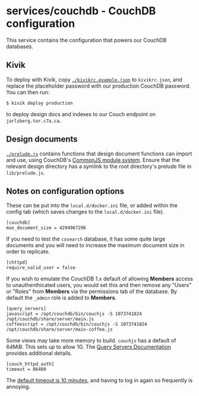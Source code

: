 # services/couchdb - CouchDB configuration

This service contains the configuration that powers our CouchDB databases.

## Kivik

To deploy with Kivik, copy [`./kivikrc.example.json`](kivikrc.example.json) to `kivikrc.json`, and replace the placeholder password with our production CouchDB password. You can then run:

    $ kivik deploy production

to deploy design docs and indexes to our Couch endpoint on `jarlsberg.tor.c7a.ca`.

## Design documents

[`./prelude.js`](prelude.js) contains functions that design document functions can import and use, using CouchDB's [CommonJS module system](https://docs.couchdb.org/en/3.1.1/query-server/javascript.html#commonjs-modules). Ensure that the relevant design directory has a symlink to the root directory's prelude file in `lib/prelude.js`.

## Notes on configuration options

These can be put into the `local.d/docker.ini` file, or added within the config tab (which saves changes to the `local.d/docker.ini` file).

```
[couchdb]
max_document_size = 4294967296
```

If you need to test the `cosearch` database, it has some quite large documents and you will need to increase the maximum document size in order to replicate.

```
[chttpd]
require_valid_user = false
```

If you wish to emulate the CouchDB 1.x default of allowing **Members** access to unauthenthicated users, you would set this and then remove any "Users" or "Roles" from **Members** via the permissions tab of the database. By default the `_admin` role is added to **Members**.

```
[query_servers]
javascript = /opt/couchdb/bin/couchjs -S 1073741824 /opt/couchdb/share/server/main.js
coffeescript = /opt/couchdb/bin/couchjs -S 1073741824 /opt/couchdb/share/server/main-coffee.js
```

Some views may take more memory to build. `couchjs` has a default of 64MiB. This sets up to allow 1G. The [Query Servers Documentation](https://docs.couchdb.org/en/latest/config/query-servers.html) provides additional details.

```
[couch_httpd_auth]
timeout = 86400
```

The [default timeout is 10 minutes](https://docs.couchdb.org/en/latest/config/auth.html#couch_httpd_auth/timeout), and having to log in again so frequently is annoying.
